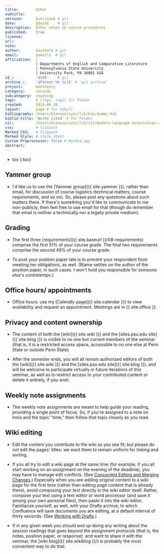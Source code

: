 ```yaml
---
title:        Other
subtitle:     
version:      $version$ # git
date:         $date$    # git
description:  Other notes on course procedures
published:    true
license:      
url:          
note:         
author:       $author$ # git
email:        $email$  # git
affiliation:  | 
              | Departments of English and Comparative Literature
              | Pennsylvania State University
              | University Park, PA 16801 USA
id_:          '$Id$'    # git
archive_:     '$Format:%h %ci$' # 'git archive'
project:      medtheory
category:     records
subcategory:  teaching
tags:         # [tag1, tag2] for Pandoc
created:      2014-06-30
layout:       page # for Jekyll
bibliography: /Users/blennon/sync/lib/bib/dummy.bib
biblio-title: 'Works Cited' # for Pandoc
csl:          /Users/blennon/sync/lib/csl/modern-language-association.csl
css:          # filepath
Marked CSS:   # filepath
Marked Style: # style sheet
Custom Preprocessor: false # Marked.app
abstract:     
---
```


* toc
{:toc}

## Yammer group

* I'd like us to use the [Yammer group]({{ site.yammer }}), rather than email,  for discussion of course logistics (technical matters, course requirements, and so on). So, please post any questions about such matters there. If there's something you'd like to communicate to me non-publicly, then feel free to use email for that (though do remember that email is neither a technically nor a legally private medium).

## Grading

* The first three [requirements]({{ site.baseurl }}/08-requirements) comprise the first 51% of your course grade. The final two requirements comprise the second 49% of your course grade.

* To post your position paper late is to prevent your respondent from meeting her obligations, as well. (Blame settles on the author of the position paper, in such cases. I won't hold you responsible for someone else's contretemps.)

## Office hours/ appointments

* Office hours: use my [Calendly page]({{ site.calendar }}) to view availability and request an appointment. Meetings are in {{ site.office }}.

## Privacy and content ownership

* The content of both the [wiki]({{ site.wiki }}) and the [sites.psu.edu site]({{ site.blog }}) is visible to no one but current members of the seminar (that is, it is a restricted access space, accessible to no one else at Penn State or outside Penn State).

* After the semester ends, you will all remain authorized editors of both the [wiki]({{ site.wiki }}) and the [sites.psu.edu site]({{ site.blog }}), and will be welcome to participate virtually in future iterations of this seminar, as well as to restrict access to your contributed content or delete it entirely, if you wish.

## Weekly note assignments

* The weekly note assignments are meant to help guide your reading, providing a single point of focus. So, if you're assigned to a note on Innis and the topic "time," then follow that topic closely as you read.

## Wiki editing

* Edit the content you contribute to the wiki as you see fit; but please do not edit the pages' titles: we want them to remain uniform for linking and sorting.

* If you all try to edit a wiki page at the same time (for example, if you all start working on an assignment on the evening of the deadline), you may have to manage edit conflicts. (See [Concurrent Editing and Merging Changes](https://confluence.atlassian.com/display/DOC/Concurrent+Editing+and+Merging+Changes).) Especially when you are adding original content to a wiki page for the first time (rather than editing page content that is already there), avoid composing your text directly in the wiki editor itself. Rather, compose your text using a text editor or word processor (and save it among your own personal files), then paste it into the wiki editor. Familiarize yourself, as well, with your Drafts archive, to which Confluence will save documents you are editing, at a default interval of thirty seconds. (See [Working with Drafts](https://confluence.atlassian.com/display/DOC/Working+with+Drafts).)

* If in any given week you should end up doing any writing about the session readings that goes beyond the assignment protocols (that is, the notes, position paper, or response), and want to share it with the seminar, the [wiki blog]({{ site.wikiblog }}/) is probably the most convenient way to do that.
